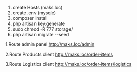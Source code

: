 1. create Hosts  (maks.loc)
2. create .env  (mysqle) 
3. composer install
4. php artisan key:generate 
5. sudo chmod -R 777 storage/ 
6. php artisan migrate --seed

1.Route admin panel
http://maks.loc/admin

2.Route Products client
http://maks.loc/order-items

3.Route Logistics client
http://maks.loc/order-items/logistics
